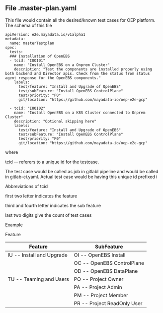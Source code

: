 ## File .master-plan.yaml

This file would contain all the desired/known test cases for OEP platform. The schema of this file



```kind: MasterPlan
apiVersion: e2e.mayadata.io/v1alpha1
metadata:
  name: masterTestplan
spec:
  tests:
  ### Installation of OpenEBS
  - tcid: "IUOI01"
    name: "Install OpenEBS on a Onprem Cluster"
    description: "Test the components are installed properly using both backend and Director apis. Check from the status from status agent response for the OpenEBS components."
    labels:
      test/feature: "Install and Upgrade of OpenEBS"
      test/subFeature: "Install OpenEBS ControlPlane"
      test/priority: "P0"
      git/location: "https://github.com/mayadata-io/oep-e2e-gcp"

  - tcid: "IUOI02"
    name: "Install OpenEBS on a K8S Cluster connected to Onprem Cluster"
    description: "Optional skipping here"
    labels:
      test/feature: "Install and Upgrade of OpenEBS"
      test/subFeature: "Install OpenEBS ControlPlane"
      test/priority: "P0"
      git/location: "https://github.com/mayadata-io/oep-e2e-gcp"
```





where 

tcid -- referers to a unique id for the testcase. 

The test case would be called as job in gitlabl pipeline and would be called in gitlab-ci.yaml. Actual test case would be having this unique id prefixed i

Abbreviations of tcid

first two letter indicates the feature

third and fourth letter indicates the sub feature

last two digits give the count of test cases

Example 

Feature

| Feature                   | SubFeature                  |
| ------------------------- | --------------------------- |
| IU -- Install and Upgrade | OI -- OpenEBS Install       |
|                           | OC -- OpenEBS ControlPlane  |
|                           | OD -- OpenEBS DataPlane     |
| TU -- Teaming and Users   | PO -- Project Owner         |
|                           | PA -- Project Admin         |
|                           | PM -- Project Member        |
|                           | PR -- Project ReadOnly User |


